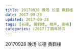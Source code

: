 ```yaml
---
title: 20170928 晚场 长德 黄鹤楼
date: 2017-09-28
updated: 2017-09-28
tags: [长德, 黄鹤楼, 相声, 高峰] 
categories: (2017)丁酉年场次 
---
```

20170928 晚场 长德 黄鹤楼
